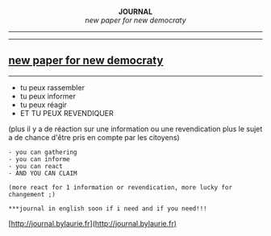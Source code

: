 <p align="center">
  <strong>JOURNAL</strong>
  </br><i>new paper for new democraty</i>
</p>

----------------------------------------------
---------------------------------------------
[new paper for new democraty](https://ibb.co/Qn1TcHm)
-----------------------------------------------
----------------------------------------------

- tu peux rassembler
- tu peux informer
- tu peux réagir
- ET TU PEUX REVENDIQUER

(plus il y a de réaction sur une information ou une revendication plus le sujet a de chance d'être pris en compte par les citoyens)

```
- you can gathering
- you can informe
- you can react
- AND YOU CAN CLAIM

(more react for 1 information or revendication, more lucky for changement ;)

***journal in english soon if i need and if you need!!!
``` 

[http://journal.bylaurie.fr](http://journal.bylaurie.fr)


